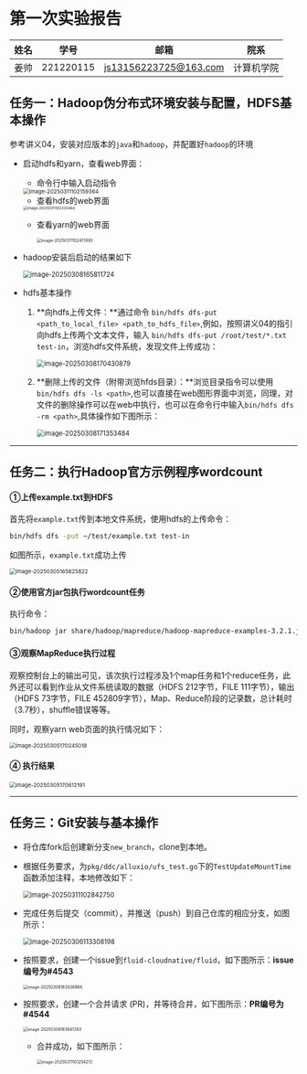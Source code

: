 # 第一次实验报告

| 姓名 | 学号      | 邮箱                  | 院系       |
| ---- | --------- | --------------------- | ---------- |
| 姜帅 | 221220115 | js13156223725@163.com | 计算机学院 |

## 任务一：Hadoop伪分布式环境安装与配置，HDFS基本操作

参考讲义04，安装对应版本的`java`和`hadoop`，并配置好`hadoop`的环境

- 启动hdfs和yarn，查看web界面：

  - 命令行中输入启动指令

  <img src="C:\Users\Jsissosix\AppData\Roaming\Typora\typora-user-images\image-20250311102159364.png" alt="image-20250311102159364" style="zoom: 67%;margin:0" />

  - 查看hdfs的web界面

  <img src="C:\Users\Jsissosix\AppData\Roaming\Typora\typora-user-images\image-20250311102333464.png" alt="image-20250311102333464" style="zoom: 45%;margin:0" />

  - 查看yarn的web界面

    <img src="C:\Users\Jsissosix\AppData\Roaming\Typora\typora-user-images\image-20250311102417493.png" alt="image-20250311102417493" style="zoom: 50%; margin: 0px;" />

- hadoop安装后启动的结果如下

  <img src="C:\Users\Jsissosix\AppData\Roaming\Typora\typora-user-images\image-20250308165811724.png" alt="image-20250308165811724" style="zoom:80%; margin:0" />

- hdfs基本操作

  1. **向hdfs上传文件：**通过命令 `bin/hdfs dfs-put <path_to_local_file> <path_to_hdfs_file>`,例如，按照讲义04的指引向hdfs上传两个文本文件，输入 `bin/hdfs dfs-put /root/test/*.txt test-in`，浏览hdfs文件系统，发现文件上传成功：

     <img src="C:\Users\Jsissosix\AppData\Roaming\Typora\typora-user-images\image-20250308170430879.png" alt="image-20250308170430879" style="zoom:80%;" />

  2. **删除上传的文件（附带浏览hfds目录）：**浏览目录指令可以使用`bin/hdfs dfs -ls <path>`,也可以直接在web图形界面中浏览，同理，对文件的删除操作可以在web中执行，也可以在命令行中输入`bin/hdfs dfs -rm <path>`,具体操作如下图所示：

     <img src="C:\Users\Jsissosix\AppData\Roaming\Typora\typora-user-images\image-20250308171353484.png" alt="image-20250308171353484" style="zoom:80%; margin:0" />

---

## 任务二：执行Hadoop官方示例程序wordcount

#### ①上传example.txt到HDFS

首先将`example.txt`传到本地文件系统，使用hdfs的上传命令：

```bash
bin/hdfs dfs -put ~/test/example.txt test-in
```

如图所示，`example.txt`成功上传

<img src="C:\Users\Jsissosix\AppData\Roaming\Typora\typora-user-images\image-20250305165625822.png" alt="image-20250305165625822" style="zoom: 67%;" />

#### ②使用官方jar包执行wordcount任务

执行命令：

```bash
bin/hadoop jar share/hadoop/mapreduce/hadoop-mapreduce-examples-3.2.1.jar wordcount test-in/example.txt temp_output
```

#### ③观察MapReduce执行过程

观察控制台上的输出可见，该次执行过程涉及1个map任务和1个reduce任务，此外还可以看到作业从文件系统读取的数据（HDFS 212字节，FILE 111字节），输出（HDFS 73字节，FILE 452809字节），Map、Reduce阶段的记录数，总计耗时（3.7秒），shuffle错误等等。

同时，观察yarn web页面的执行情况如下：

<img src="C:\Users\Jsissosix\AppData\Roaming\Typora\typora-user-images\image-20250305170245018.png" alt="image-20250305170245018" style="zoom: 67%;" />

#### ④ 执行结果

<img src="C:\Users\Jsissosix\AppData\Roaming\Typora\typora-user-images\image-20250305170612191.png" alt="image-20250305170612191" style="zoom:67%; margin-left:0" />

---

## 任务三：Git安装与基本操作

- 将仓库fork后创建新分支`new_branch`，clone到本地。

- 根据任务要求，为`pkg/ddc/alluxio/ufs_test.go`下的`TestUpdateMountTime`函数添加注释，本地修改如下：

  <img src="C:\Users\Jsissosix\AppData\Roaming\Typora\typora-user-images\image-20250311102842750.png" alt="image-20250311102842750" style="zoom:80%; margin:0" />

- 完成任务后提交（commit），并推送（push）到自己仓库的相应分支，如图所示：

  <img src="C:\Users\Jsissosix\AppData\Roaming\Typora\typora-user-images\image-20250306113308198.png" alt="image-20250306113308198" style="zoom: 80%; margin-left:0" />

- 按照要求，创建一个issue到`fluid-cloudnative/fluid`，如下图所示：**issue编号为#4543**

  <img src="C:\Users\Jsissosix\AppData\Roaming\Typora\typora-user-images\image-20250308163438984.png" alt="image-20250308163438984" style="zoom:50%; margin-left:0" />

- 按照要求，创建一个合并请求 (PR)，并等待合并，如下图所示：**PR编号为#4544**

  <img src="C:\Users\Jsissosix\AppData\Roaming\Typora\typora-user-images\image-20250308163841383.png" alt="image-20250308163841383" style="zoom:50%;margin:0" />

  - 合并成功，如下图所示：

    <img src="C:\Users\Jsissosix\AppData\Roaming\Typora\typora-user-images\image-20250311101254213.png" alt="image-20250311101254213" style="zoom: 50%; margin: 0px;" />